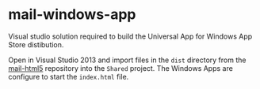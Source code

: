 # mail-windows-app
Visual studio solution required to build the Universal App for Windows App Store distibution.

Open in Visual Studio 2013 and import files in the `dist` directory from the [mail-html5](https://github.com/whiteout-io/mail-html5) repository into the `Shared` project. The Windows Apps are configure to start the `index.html` file.
